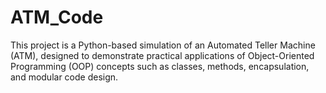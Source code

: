 # ATM_Code
This project is a Python-based simulation of an Automated Teller Machine (ATM), designed to demonstrate practical applications of Object-Oriented Programming (OOP) concepts such as classes, methods, encapsulation, and modular code design.
